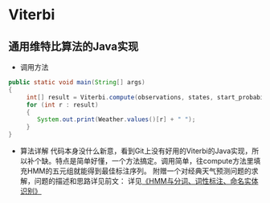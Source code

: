 Viterbi
========

通用维特比算法的Java实现
----------------------

 - 调用方法
 
```java
public static void main(String[] args)
{
     int[] result = Viterbi.compute(observations, states, start_probability, transititon_probability, emission_probability);
     for (int r : result)
     {
        System.out.print(Weather.values()[r] + " ");
     }
}
```
 - 算法详解
 代码本身没什么新意，看到Git上没有好用的Viterbi的Java实现，所以补个缺。特点是简单好懂，一个方法搞定。调用简单，往compute方法里填充HMM的五元组就能得到最佳标注序列。
 附赠一个对经典天气预测问题的求解，问题的描述和思路详见前文：
 详见[《HMM与分词、词性标注、命名实体识别》][1]

  [1]: http://www.hankcs.com/nlp/hmm-and-segmentation-tagging-named-entity-recognition.html